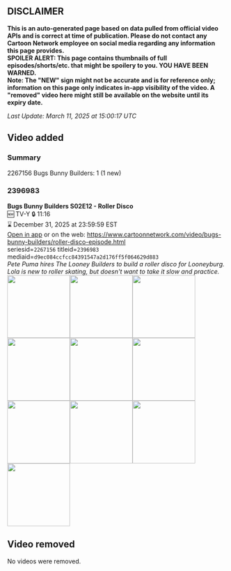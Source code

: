 ## DISCLAIMER
**This is an auto-generated page based on data pulled from official video APIs and is correct at time of publication. Please do not contact any Cartoon Network employee on social media regarding any information this page provides.**  
**SPOILER ALERT: This page contains thumbnails of full episodes/shorts/etc. that might be spoilery to you. YOU HAVE BEEN WARNED.**  
**Note: The "NEW" sign might not be accurate and is for reference only; information on this page only indicates in-app visibility of the video. A "removed" video here might still be available on the website until its expiry date.**  

_Last Update: March 11, 2025 at 15:00:17 UTC_
## Video added
### Summary
2267156 Bugs Bunny Builders: 1 (1 new)  
### 2396983
**Bugs Bunny Builders S02E12 - Roller Disco**  
🆕 TV-Y 🔒 11:16  
⌛ December 31, 2025 at 23:59:59 EST  
[Open in app](https://cnvideo.sercomkc.org/redirector.html?type=cnapp&seriesid=1000000000093702&titleid=2396983&mediaid=d9ec084ccfcc84391547a2d176ff5f064629d883) or on the web: https://www.cartoonnetwork.com/video/bugs-bunny-builders/roller-disco-episode.html  
seriesid=`2267156` titleid=`2396983` mediaid=`d9ec084ccfcc84391547a2d176ff5f064629d883`  
_Pete Puma hires The Looney Builders to build a roller disco for Looneyburg. Lola is new to roller skating, but doesn't want to take it slow and practice._  
<a href="https://s3.amazonaws.com/cartoonorchestrator/2396983_001_1280x720.jpg"><img src="https://s3.amazonaws.com/cartoonorchestrator/2396983_001_640x360.jpg" height="144px" /></a><a href="https://s3.amazonaws.com/cartoonorchestrator/2396983_002_1280x720.jpg"><img src="https://s3.amazonaws.com/cartoonorchestrator/2396983_002_640x360.jpg" height="144px" /></a><a href="https://s3.amazonaws.com/cartoonorchestrator/2396983_003_1280x720.jpg"><img src="https://s3.amazonaws.com/cartoonorchestrator/2396983_003_640x360.jpg" height="144px" /></a><a href="https://s3.amazonaws.com/cartoonorchestrator/2396983_004_1280x720.jpg"><img src="https://s3.amazonaws.com/cartoonorchestrator/2396983_004_640x360.jpg" height="144px" /></a><a href="https://s3.amazonaws.com/cartoonorchestrator/2396983_005_1280x720.jpg"><img src="https://s3.amazonaws.com/cartoonorchestrator/2396983_005_640x360.jpg" height="144px" /></a><a href="https://s3.amazonaws.com/cartoonorchestrator/2396983_006_1280x720.jpg"><img src="https://s3.amazonaws.com/cartoonorchestrator/2396983_006_640x360.jpg" height="144px" /></a><a href="https://s3.amazonaws.com/cartoonorchestrator/2396983_007_1280x720.jpg"><img src="https://s3.amazonaws.com/cartoonorchestrator/2396983_007_640x360.jpg" height="144px" /></a><a href="https://s3.amazonaws.com/cartoonorchestrator/2396983_008_1280x720.jpg"><img src="https://s3.amazonaws.com/cartoonorchestrator/2396983_008_640x360.jpg" height="144px" /></a><a href="https://s3.amazonaws.com/cartoonorchestrator/2396983_009_1280x720.jpg"><img src="https://s3.amazonaws.com/cartoonorchestrator/2396983_009_640x360.jpg" height="144px" /></a><a href="https://s3.amazonaws.com/cartoonorchestrator/2396983_010_1280x720.jpg"><img src="https://s3.amazonaws.com/cartoonorchestrator/2396983_010_640x360.jpg" height="144px" /></a>
## Video removed
No videos were removed.  
